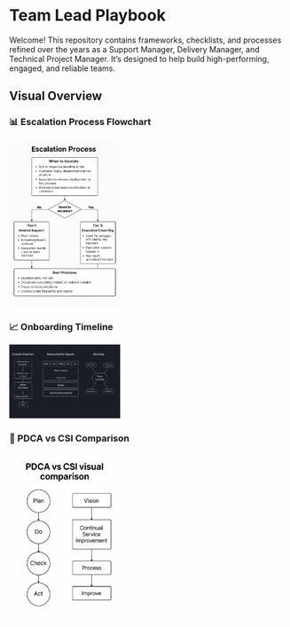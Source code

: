 # Team Lead Playbook

Welcome! This repository contains frameworks, checklists, and processes refined over the years as a Support Manager, Delivery Manager, and Technical Project Manager. It’s designed to help build high-performing, engaged, and reliable teams.

## Visual Overview

### 📊 Escalation Process Flowchart
<img src="assets/escalation-flowchart.png" width="200"/>

### 📈 Onboarding Timeline
<img src="assets/onboarding-timeline.png" width="200"/>

### 🔄 PDCA vs CSI Comparison
<img src="assets/pdca-csi-visual.png" width="200"/>